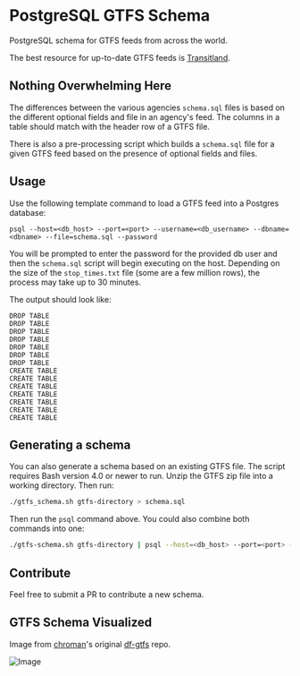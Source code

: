 # PostgreSQL GTFS Schema

PostgreSQL schema for GTFS feeds from across the world.

The best resource for up-to-date GTFS feeds is [Transitland](https://www.transit.land/).

## Nothing Overwhelming Here

The differences between the various agencies `schema.sql` files is based on the different optional fields and file in an agency's feed. The columns in a table should match with the header row of a GTFS file.

There is also a pre-processing script which builds a `schema.sql` file for a given GTFS feed based on the presence of optional fields and files. 

## Usage

Use the following template command to load a GTFS feed into a Postgres database:
```
psql --host=<db_host> --port=<port> --username=<db_username> --dbname=<dbname> --file=schema.sql --password
```
You will be prompted to enter the password for the provided db user and then the `schema.sql` script will begin executing on the host. Depending on the size of the `stop_times.txt` file (some are a few million rows), the process may take up to 30 minutes.

The output should look like:
```
DROP TABLE
DROP TABLE
DROP TABLE
DROP TABLE
DROP TABLE
DROP TABLE
DROP TABLE
CREATE TABLE
CREATE TABLE
CREATE TABLE
CREATE TABLE
CREATE TABLE
CREATE TABLE
CREATE TABLE
```

## Generating a schema

You can also generate a schema based on an existing GTFS file. The script requires Bash version 4.0 or newer to run. Unzip the GTFS zip file into a working directory. Then run:

```bash
./gtfs_schema.sh gtfs-directory > schema.sql
```

Then run the `psql` command above. You could also combine both commands into one:

```bash
./gtfs-schema.sh gtfs-directory | psql --host=<db_host> --port=<port> --username=<db_username> --dbname=<dbname> --password
```

## Contribute

Feel free to submit a PR to contribute a new schema.

## GTFS Schema Visualized

Image from [chroman](https://github.com/chroman/)'s original [df-gtfs](https://github.com/chroman/df-gtfs) repo.

![Image](http://i.imgur.com/wET9rPp.png)
